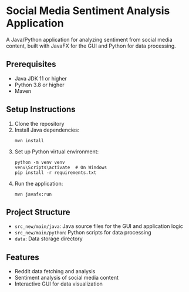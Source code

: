 # Social Media Sentiment Analysis Application

A Java/Python application for analyzing sentiment from social media content, built with JavaFX for the GUI and Python for data processing.

## Prerequisites

- Java JDK 11 or higher
- Python 3.8 or higher
- Maven

## Setup Instructions

1. Clone the repository
2. Install Java dependencies:
   ```
   mvn install
   ```
3. Set up Python virtual environment:
   ```
   python -m venv venv
   venv\Scripts\activate  # On Windows
   pip install -r requirements.txt
   ```
4. Run the application:
   ```
   mvn javafx:run
   ```

## Project Structure

- `src_new/main/java`: Java source files for the GUI and application logic
- `src_new/main/python`: Python scripts for data processing
- `data`: Data storage directory

## Features

- Reddit data fetching and analysis
- Sentiment analysis of social media content
- Interactive GUI for data visualization
